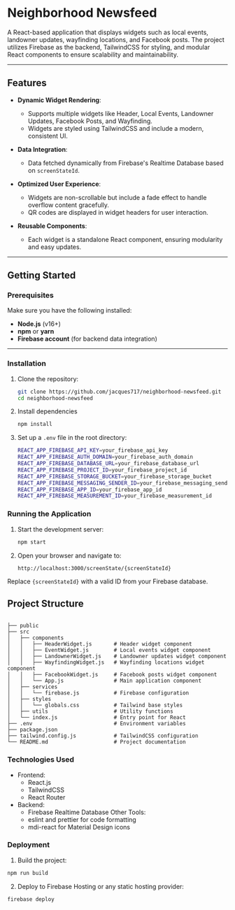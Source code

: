 
# Neighborhood Newsfeed

A React-based application that displays widgets such as local events, landowner updates, wayfinding locations, and Facebook posts. The project utilizes Firebase as the backend, TailwindCSS for styling, and modular React components to ensure scalability and maintainability.

---

## Features

- **Dynamic Widget Rendering**:
  - Supports multiple widgets like Header, Local Events, Landowner Updates, Facebook Posts, and Wayfinding.
  - Widgets are styled using TailwindCSS and include a modern, consistent UI.

- **Data Integration**:
  - Data fetched dynamically from Firebase's Realtime Database based on `screenStateId`.

- **Optimized User Experience**:
  - Widgets are non-scrollable but include a fade effect to handle overflow content gracefully.
  - QR codes are displayed in widget headers for user interaction.

- **Reusable Components**:
  - Each widget is a standalone React component, ensuring modularity and easy updates.

---

## Getting Started

### Prerequisites

Make sure you have the following installed:

- **Node.js** (v16+)
- **npm** or **yarn**
- **Firebase account** (for backend data integration)

---

### Installation

1. Clone the repository:
   ```bash
   git clone https://github.com/jacques717/neighborhood-newsfeed.git
   cd neighborhood-newsfeed


2. Install dependencies
    ```bash
    npm install
    ```

3. Set up a ```.env``` file in the root directory:
    ```bash
    REACT_APP_FIREBASE_API_KEY=your_firebase_api_key
    REACT_APP_FIREBASE_AUTH_DOMAIN=your_firebase_auth_domain
    REACT_APP_FIREBASE_DATABASE_URL=your_firebase_database_url
    REACT_APP_FIREBASE_PROJECT_ID=your_firebase_project_id
    REACT_APP_FIREBASE_STORAGE_BUCKET=your_firebase_storage_bucket
    REACT_APP_FIREBASE_MESSAGING_SENDER_ID=your_firebase_messaging_sender_id
    REACT_APP_FIREBASE_APP_ID=your_firebase_app_id
    REACT_APP_FIREBASE_MEASUREMENT_ID=your_firebase_measurement_id
    ```

### Running the Application
1. Start the development server:
    ```bash
    npm start
    ```

2. Open your browser and navigate to:
    ```bash
    http://localhost:3000/screenState/{screenStateId}
    ```

Replace ```{screenStateId}``` with a valid ID from your Firebase database.


## Project Structure

```

├── public
├── src
│   ├── components
│   │   ├── HeaderWidget.js       # Header widget component
│   │   ├── EventWidget.js        # Local events widget component
│   │   ├── LandownerWidget.js    # Landowner updates widget component
│   │   ├── WayfindingWidget.js   # Wayfinding locations widget component
│   │   ├── FacebookWidget.js     # Facebook posts widget component
│   │   └── App.js                # Main application component
│   ├── services
│   │   └── firebase.js           # Firebase configuration
│   ├── styles
│   │   └── globals.css           # Tailwind base styles
│   ├── utils                     # Utility functions
│   └── index.js                  # Entry point for React
├── .env                          # Environment variables
├── package.json
├── tailwind.config.js            # TailwindCSS configuration
└── README.md                     # Project documentation
```


### Technologies Used
* Frontend:
    * React.js
    * TailwindCSS
    * React Router
* Backend:
    * Firebase Realtime Database
Other Tools:
    * eslint and prettier for code formatting
    * mdi-react for Material Design icons



### Deployment
1. Build the project:

```bash
npm run build
```

2. Deploy to Firebase Hosting or any static hosting provider:

```bash
firebase deploy
```
